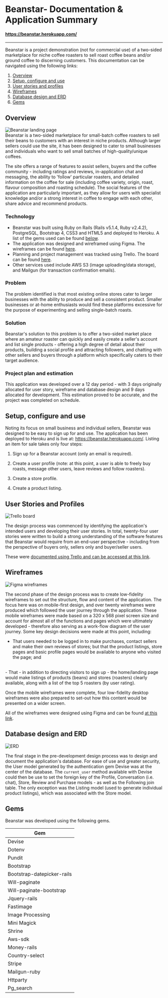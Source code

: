 # **Beanstar**- Documentation & Application Summary
#### https://beanstar.herokuapp.com/

----------

Beanstar is a project demonstration (not for commercial use) of a two-sided marketplace for niche coffee roasters to sell roast coffee beans and/or ground coffee to discerning customers. This documentation can be navigated using the following links:

1. [Overview](#overview) 
2. [Setup, configure and use](#setup-configure-and-use)
3. [User stories and profiles](#user-stories-and-profiles)
4. [Wireframes](#wireframes)
5. [Database design and ERD](#database-design-and-erd)
7. [Gems](#gems)

## Overview

![Beanstar landing page](https://trello-attachments.s3.amazonaws.com/59f280e7c0ab92dd996443d6/59f2bc5352dd03099bdb2642/7b3e22730a5ed7cb69237698ec0539fe/Beanstar.png)
<br />
Beanstar is a two-sided marketplace for small-batch coffee roasters to sell their beans to customers with an interest in niche products. Although larger sellers could use the site, it has been designed to cater to small businesses and individuals who want to sell small batches of high-quality/unique coffees. 

The site offers a range of features to assist sellers, buyers and the coffee community - including ratings and reviews, in-application chat and messaging, the ability to 'follow' particular roasters, and detailed information on the coffee for sale (including coffee variety, origin, roast, flavour composition and roasting schedule). The social features of the application are particularly important, as they allow for users with specialist knowledge and/or a strong interest in coffee to engage with each other, share advice and recommend products.



### Technology

 - Beanstar was built using Ruby on Rails (Rails v5.1.4, Ruby v2.4.2), PostgreSQL, Bootstrap 4, CSS3 and HTML5 and deployed to Heroku. A list of the gems used can be found [below](#gems).
 - The application was designed and wireframed using Figma. The wireframes can be found <a href="https://www.figma.com/file/Wg1dSvnq7xFOieUXv4cdDBlj/Major-Project---Beanstar">here</a>. 
 - Planning and project management was tracked using Trello. The board can be found <a href="https://trello.com/b/JkPtVpr2/two-sided-marketplace-beanstar">here</a>. 
 - Other services used include AWS S3 (image uploading/data storage), and Mailgun (for transaction confirmation emails).
 

### Problem

The problem identified is that most existing online stores cater to larger businesses with the ability to produce and sell a consistent product. Smaller businesses or at-home enthusiasts would find these platforms excessive for the purpose of experimenting and selling single-batch roasts.  

### Solution

Beanstar's solution to this problem is to offer a two-sided market place where an amateur roaster can quickly and easily create a seller's account and list single products - offering a high degree of detail about their products, building a social profile and attracting followers, and chatting with other sellers and buyers through a platform which specifically caters to their target audience. 

### Project plan and estimation

This application was developed over a 12 day period - with 3 days originally allocated for user story, wireframe and database design and  9 days allocated for development. This estimation proved to be accurate, and the project was completed on schedule.

## Setup, configure and use

Noting its focus on small business and individual sellers, Beanstar was designed to be easy to sign up for and use. The application has been deployed to Heroku and is live at: https://beanstar.herokuapp.com/. Listing an item for sale takes only four steps:

 1. Sign up for a Beanstar account (only an email is required).<br>
 
 2. Create a user profile (note: at this point, a user is able to freely buy roasts, message other users, leave reviews and follow roasters).<br>
 
 3. Create a store profile.<br>
 
 4. Create a product listing. 

## User Stories and Profiles
 
![Trello board](https://trello-attachments.s3.amazonaws.com/59f280e7c0ab92dd996443d6/59f2bc5352dd03099bdb2642/ee99e6dc8bf84748b8a6b5c09a36d071/Trello.png)
<br />

The design process was commenced by identifying the application's intended users and developing their user stories. In total, twenty-four user stories were written to build a strong understanding of the software features that Beanstar would require from an end-user perspective - including from the perspective of buyers only, sellers only and buyer/seller users. 

These were <a href="https://trello.com/b/JkPtVpr2/two-sided-marketplace-beanstar">documented using Trello and can be accessed at this link</a>. 

## Wireframes
![Figma wireframes](https://trello-attachments.s3.amazonaws.com/59f280e7c0ab92dd996443d6/59f2bc5352dd03099bdb2642/8230f2a9dbb2bea2364fd038a8a041e6/Figma.png)
<br>

The second phase of the design process was to create low-fidelity wireframes to set out the structure, flow and content of the application. The focus here was on mobile-first design, and over twenty wireframes were produced which followed the user journey through the application. These mobile wireframes were made based on a 320 x 568 pixel screen size and account for almost all of the functions and pages which were ultimately developed - therefore also serving as a work-flow diagram of the user journey. Some key design decisions were made at this point, including:

 - That users needed to be logged in to make purchases, contact sellers and make their own reviews of stores; but that the product listings, store pages and basic profile pages would be available to anyone who visited the page; and
 <br />
 - That - in addition to directing visitors to sign up - the home/landing page would make listings of products (beans) and stores (roasters) clearly available, along with a list of the top 5 roasters (by user rating).


Once the mobile wireframes were complete, four low-fidelity desktop wireframes were also prepared to set-out how this content would be presented on a wider screen.

All of the wireframes were designed using Figma and can be found <a href="https://www.figma.com/file/Wg1dSvnq7xFOieUXv4cdDBlj/Major-Project---Beanstar">at this link</a>. 

## Database design and ERD
![ERD](https://trello-attachments.s3.amazonaws.com/59f280e7c0ab92dd996443d6/59f68709836a27e3f5734c1a/b157e36c2464ca9557d520eb6fd09b9a/final_erd.png)

The final stage in the pre-development design process was to design and document the application's database. For ease of use and greater security, the User model generated by the authentication gem Devise was at the center of the database. The `current_user` method available with Devise could then be use to set the foreign key of the Profile, Conversation (i.e. chat), Store, Review and Purchase models - as well as the Following join table. The only exception was the Listing model (used to generate individual product listings), which was associated with the Store model. 

## Gems

Beanstar was developed using the following gems. 

| Gem | 
| ------ | 
| Devise | 
| Dotenv | 
| Pundit | 
| Bootstrap |
| Bootstrap-datepicker-rails | 
| Will-paginate | 
| Will-paginate-bootstrap | 
| Jquery-rails | 
| Fastimage | 
| Image Processing | 
| Mini Magick | 
| Shrine | 
| Aws-sdk | 
| Money-rails | 
| Country-select | 
| Stripe | 
| Mailgun-ruby |
| Httparty | 
| Pg_search |

